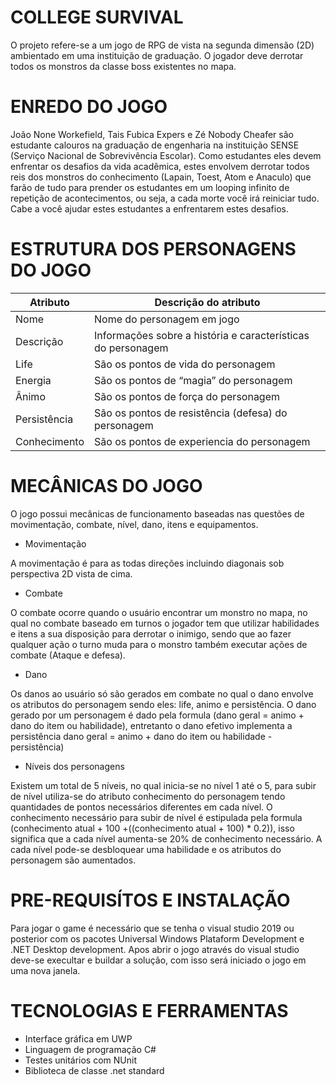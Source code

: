 # COLLEGE SURVIVAL

O projeto refere-se a um jogo de RPG de vista na segunda dimensão (2D) ambientado em uma instituição de graduação. O jogador deve derrotar todos os monstros da classe boss existentes no mapa.

# ENREDO DO JOGO

João None Workefield, Tais Fubica Expers e Zé Nobody Cheafer são estudante calouros na graduação de engenharia na instituição SENSE (Serviço Nacional de Sobrevivência Escolar). Como estudantes eles devem enfrentar os desafios da vida acadêmica, estes envolvem derrotar todos reis dos monstros do conhecimento  (Lapain, Toest, Atom e Anaculo) que farão de tudo para prender os estudantes em um looping infinito de repetição de acontecimentos, ou seja, a cada morte você irá reiniciar tudo. Cabe a você ajudar estes estudantes a enfrentarem estes desafios.

# ESTRUTURA DOS PERSONAGENS DO JOGO
| Atributo | Descrição do atributo |
| --- | --- |
| Nome | Nome do personagem em jogo |
| Descrição | Informações sobre a história e características do personagem |
| Life | São os pontos de vida do personagem |
| Energia | São os pontos de “magia” do personagem |
| Ânimo | São os pontos de força do personagem |
| Persistência | São os pontos de resistência (defesa) do personagem |
| Conhecimento | São os pontos de experiencia do personagem |


# MECÂNICAS DO JOGO

O jogo possui mecânicas de funcionamento baseadas nas questões de movimentação, combate, nível, dano, itens e equipamentos. 

* Movimentação

A movimentação é para as todas direções incluindo diagonais sob perspectiva 2D vista de cima. 

* Combate

O combate ocorre quando o usuário encontrar um monstro no mapa, no qual no combate baseado em turnos o jogador tem que utilizar habilidades e itens a sua disposição para derrotar o inimigo, sendo que ao fazer qualquer ação o turno muda para o monstro também executar ações de combate (Ataque e defesa).

* Dano

Os danos ao usuário só são gerados em combate no qual o dano envolve os atributos do personagem sendo eles: life, animo e persistência. O dano gerado por um personagem é dado pela formula (dano geral = animo + dano do item ou habilidade), entretanto o dano efetivo implementa a persistência dano geral = animo + dano do item ou habilidade - persistência)

* Níveis dos personagens

Existem um total de 5 níveis, no qual inicia-se no nível 1 até o 5, para subir de nível utiliza-se do atributo conhecimento do personagem tendo quantidades de pontos necessários diferentes em cada nível. O conhecimento necessário para subir de nível é estipulada pela formula (conhecimento atual + 100 +((conhecimento atual + 100) * 0.2)), isso significa que a cada nível aumenta-se 20% de conhecimento necessário. A cada nível pode-se desbloquear uma habilidade e os atributos do personagem são aumentados.

# PRE-REQUISÍTOS E INSTALAÇÃO
Para jogar o game é necessário que se tenha o visual studio 2019 ou posterior com os pacotes Universal Windows Plataform Development e .NET Desktop development. Apos abrir o jogo através do visual studio deve-se execultar e buildar a solução, com isso será iniciado o jogo em uma nova janela.   

# TECNOLOGIAS E FERRAMENTAS
* Interface gráfica em UWP
* Linguagem de programação C#
* Testes unitários com NUnit
* Biblioteca de classe .net standard
